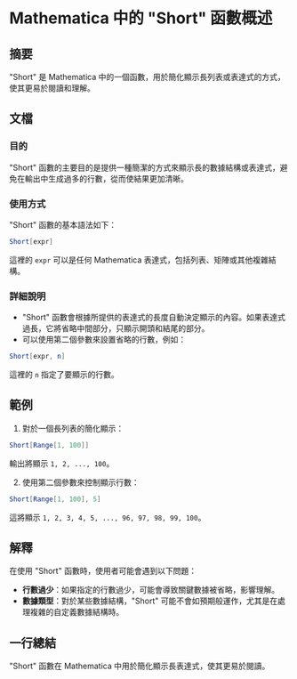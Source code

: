 <!--
Meta Description: # Mathematica 中的 "Short" 函數概述 ## 摘要 "Short" 是 Mathematica 中的一個函數，用於簡化顯示長列表或表達式的方式，使其更易於閱讀和理解。 ## 文檔 ### 目的 "Short" 函數的主要目的是提供一種簡潔的方式來顯示長的數據結構或表達式，避免在輸...
Meta Keywords: short, mathematica, 100, expr, 這裡的
-->

# Mathematica 中的 "Short" 函數概述

## 摘要
"Short" 是 Mathematica 中的一個函數，用於簡化顯示長列表或表達式的方式，使其更易於閱讀和理解。

## 文檔
### 目的
"Short" 函數的主要目的是提供一種簡潔的方式來顯示長的數據結構或表達式，避免在輸出中生成過多的行數，從而使結果更加清晰。

### 使用方式
"Short" 函數的基本語法如下：
```mathematica
Short[expr]
```
這裡的 `expr` 可以是任何 Mathematica 表達式，包括列表、矩陣或其他複雜結構。

### 詳細說明
- "Short" 函數會根據所提供的表達式的長度自動決定顯示的內容。如果表達式過長，它將省略中間部分，只顯示開頭和結尾的部分。
- 可以使用第二個參數來設置省略的行數，例如：
```mathematica
Short[expr, n]
```
這裡的 `n` 指定了要顯示的行數。

## 範例
1. 對於一個長列表的簡化顯示：
```mathematica
Short[Range[1, 100]]
```
輸出將顯示 `1, 2, ..., 100`。

2. 使用第二個參數來控制顯示行數：
```mathematica
Short[Range[1, 100], 5]
```
這將顯示 `1, 2, 3, 4, 5, ..., 96, 97, 98, 99, 100`。

## 解釋
在使用 "Short" 函數時，使用者可能會遇到以下問題：
- **行數過少**：如果指定的行數過少，可能會導致關鍵數據被省略，影響理解。
- **數據類型**：對於某些數據結構，"Short" 可能不會如預期般運作，尤其是在處理複雜的自定義數據結構時。

## 一行總結
"Short" 函數在 Mathematica 中用於簡化顯示長表達式，使其更易於閱讀。